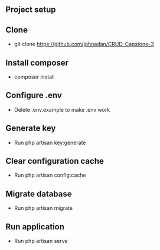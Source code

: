 ## Project setup

## Clone
- git clone https://github.com/johnadan/CRUD-Capstone-3
## Install composer
- composer install
## Configure .env
- Delete .env.example to make .env work  
## Generate key
- Run php artisan key:generate
## Clear configuration cache
- Run php artisan config:cache
## Migrate database
- Run php artisan migrate
## Run application
- Run php artisan serve
